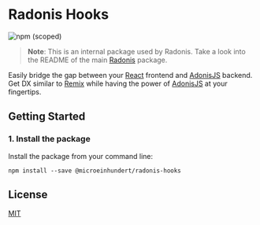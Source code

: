 # Radonis Hooks

![npm (scoped)](https://img.shields.io/npm/v/@microeinhundert/radonis-hooks)

> **Note**: This is an internal package used by Radonis. Take a look into the README of the main [Radonis](https://github.com/microeinhundert/radonis/tree/main/packages/radonis) package.

Easily bridge the gap between your [React](https://reactjs.org/) frontend and [AdonisJS](https://adonisjs.com/) backend.
Get DX similar to [Remix](https://remix.run/) while having the power of [AdonisJS](https://adonisjs.com/) at your fingertips.

## Getting Started

### 1. Install the package

Install the package from your command line:

```console
npm install --save @microeinhundert/radonis-hooks
```

## License

[MIT](LICENSE)
